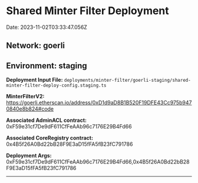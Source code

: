 
# Shared Minter Filter Deployment

Date: 2023-11-02T03:33:47.056Z

## **Network:** goerli

## **Environment:** staging

**Deployment Input File:** `deployments/minter-filter/goerli-staging/shared-minter-filter-deploy-config.staging.ts`

**MinterFilterV2:** https://goerli.etherscan.io/address/0xD1d9aD8B1B520F19DFE43Cc975b9470840e8b824#code

**Associated AdminACL contract:** 0xF59e31cf7De9dF611CfFeAAb96c7176E29B4Fd66

**Associated CoreRegistry contract:** 0x4B5f26A0Bd22bB28F9E3aD15fFA5fB23fC791786

**Deployment Args:** 0xF59e31cf7De9dF611CfFeAAb96c7176E29B4Fd66,0x4B5f26A0Bd22bB28F9E3aD15fFA5fB23fC791786

---

